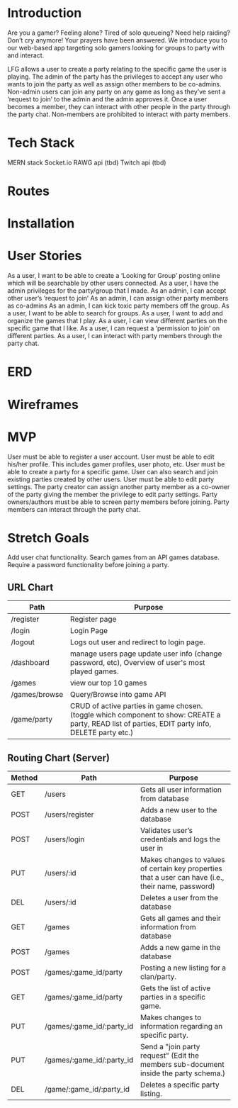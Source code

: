 # Introduction

Are you a gamer? Feeling alone? Tired of solo queueing? Need help raiding? Don’t cry anymore! Your prayers have been answered. We introduce you to our web-based app targeting solo gamers looking for groups to party with and interact. 

LFG allows a user to create a party relating to the specific game the user is playing. The admin of the party has the privileges to accept any user who wants to join the party as well as assign other members to be co-admins. Non-admin users can join any party on any game as long as they’ve sent a ‘request to join’ to the admin and the admin approves it. Once a user becomes a member, they can interact with other people in the party through the party chat. Non-members are prohibited to interact with party members.

# Tech Stack
MERN stack
Socket.io
RAWG api (tbd)
Twitch api (tbd)
# Routes
# Installation
# User Stories
As a user, I want to be able to create a ‘Looking for Group’ posting online which will be searchable by other users connected.
As a user, I have the admin privileges for the party/group that I made.
As an admin, I can accept other user’s ‘request to join’
As an admin, I can assign other party members as co-admins
As an admin, I can kick toxic party members off the group.
As a user, I want to be able to search for groups.
As a user, I want to add and organize the games that I play.
As a user, I can view different parties on the specific game that I like.
As a user, I can request a ‘permission to join’ on different parties.
As a user, I can interact with party members through the party chat.

# ERD
# Wireframes
# MVP
User must be able to register a user account.
User must be able to edit his/her profile. This includes gamer profiles, user photo, etc.
User must be able to create a party for a specific game.
User can also search and join existing parties created by other users.
User must be able to edit party settings. The party creator can assign another party member as a co-owner of the party giving the member the privilege to edit party settings.
Party owners/authors must be able to screen party members before joining.
Party members can interact through the party chat.



# Stretch Goals
Add user chat functionality.
Search games from an API games database.
Require a password functionality before joining a party.


 ## URL Chart
| Path | Purpose |
| ------ | ---- |
|/register | Register page 
| /login | Login Page
| /logout| Logs out user and redirect to login page.
| /dashboard | manage users page update user info (change password, etc), Overview of user's most played games. 
| /games | view our top 10 games
| /games/browse | Query/Browse into game API
| /game/party | CRUD of active parties in game chosen. (toggle which component to show: CREATE a party, READ list of parties, EDIT party info, DELETE party etc.)



## Routing Chart (Server)
| Method | Path | Purpose |
| ------ | ---- | ------- |
| GET | /users | Gets all user information from database
| POST | /users/register | Adds a new user to the database
| POST | /users/login | Validates user’s credentials and logs the user in 
| PUT | /users/:id | Makes changes to values of certain key properties that a user can have (i.e., their name, password)
| DEL | /users/:id | Deletes a user from the database
| GET | /games | Gets all games and their information from database
| POST | /games | Adds a new game in the database
| POST | /games/:game_id/party | Posting a new listing for a clan/party.
| GET | /games/:game_id/party | Gets the list of active parties in a specific game.
| PUT | /games/:game_id/:party_id | Makes changes to information regarding an specific party.
| PUT | /games/:game_id/:party_id | Send a "join party request" (Edit the members sub-document inside the party schema.)
| DEL | /game/:game_id/:party_id | Deletes a specific party listing. 
